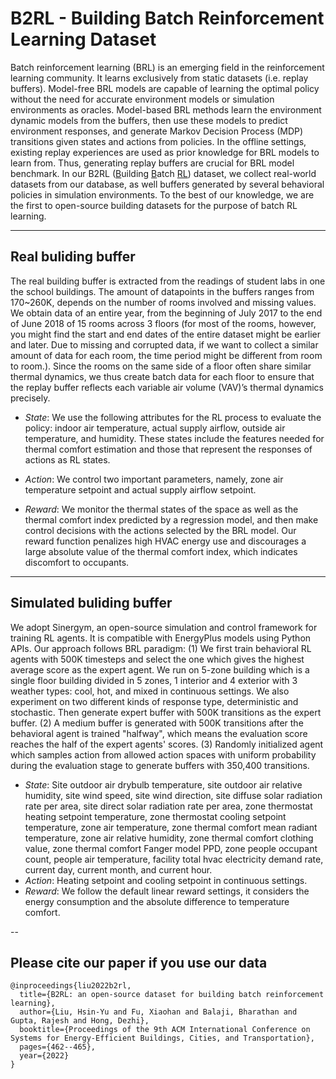 # B2RL - Building Batch Reinforcement Learning Dataset

Batch reinforcement learning (BRL) is an emerging field in the reinforcement learning community. It learns exclusively from static
datasets (i.e. replay buffers). Model-free BRL models are capable of
learning the optimal policy without the need for accurate environment models or simulation environments as oracles. Model-based
BRL methods learn the environment dynamic models from the
buffers, then use these models to predict environment responses,
and generate Markov Decision Process (MDP) transitions given states and actions
from policies. In the offline settings, existing replay experiences
are used as prior knowledge for BRL models to learn from. Thus,
generating replay buffers are crucial for BRL model benchmark. In
our B2RL (<ins>B</ins>uilding <ins>B</ins>atch <ins>RL</ins>) dataset, we collect real-world datasets
from our database, as well buffers generated by several behavioral
policies in simulation environments. To the best of our knowledge,
we are the first to open-source building datasets for the purpose of
batch RL learning.

---
## Real buliding buffer

The real building buffer is extracted from the readings of student labs in one the school 
buildings. The amount of datapoints in the buffers ranges from  170~260K, depends on the
number of rooms involved and missing values. We obtain data of an entire year, from the
beginning of July 2017 to the end of June 2018 of 15 rooms across 3 floors (for most of 
the rooms, however, you might find the start and end dates of the entire dataset might be 
earlier and later. Due to missing and corrupted data, if we want to collect a similar amount 
of data for each room, the time period might be different from room to room.). Since the
rooms on the same side of a floor often share similar thermal dynamics, we thus create
batch data for each floor to ensure that the replay buffer reflects each variable air
volume (VAV)’s thermal dynamics precisely.

- *State*: We use the following attributes for the RL process to evaluate 
the policy: indoor air temperature, actual supply airflow, outside air 
temperature, and humidity. These states include the features needed for 
thermal comfort estimation and those that represent the 
responses of actions as RL states.

- *Action*: We control two important parameters, namely, zone air temperature 
setpoint and actual supply airflow setpoint. 

- *Reward*: We monitor the thermal states of the space as well as the thermal comfort 
index predicted by a regression model, and then make control decisions with the actions 
selected by the BRL model. Our reward function penalizes high HVAC energy use and 
discourages a large absolute value of the thermal comfort index, which indicates 
discomfort to occupants.

---
## Simulated buliding buffer

We adopt Sinergym, an open-source simulation and control framework for training RL 
agents. It is compatible with EnergyPlus models using Python APIs.
    Our approach follows BRL paradigm: (1) We first train behavioral RL agents with
500K timesteps and select the one which gives the highest average score as the expert
agent. 
    We run on 5-zone building which is a single floor building divided in 5 zones, 1
interior and 4 exterior with 3 weather types: cool, hot, and mixed in continuous
settings. We also experiment on two different kinds of response type, deterministic and
stochastic.
Then generate expert buffer with 500K transitions as the expert buffer. (2) A medium 
buffer is generated with 500K transitions after the behavioral agent is trained "halfway", which means the 
evaluation score reaches the half of the expert agents' scores. (3) Randomly 
initialized agent which samples action from allowed action spaces with uniform 
probability during the evaluation stage to generate buffers with 350,400 transitions. 

- *State*: Site outdoor air drybulb temperature, site outdoor air relative humidity,
                    site wind speed, site wind direction, site diffuse solar radiation rate per area,
                    site direct solar radiation rate per area, zone thermostat heating setpoint
                    temperature, zone thermostat cooling setpoint temperature, zone air temperature,
                    zone thermal comfort mean radiant temperature, zone air relative humidity,
                    zone thermal comfort clothing value, zone thermal comfort Fanger model PPD,
                    zone people occupant count, people air temperature, facility total hvac electricity
                    demand rate, current day, current month, and current hour.
- *Action*: Heating setpoint and cooling setpoint in continuous settings.
- *Reward*: We follow the default linear reward settings, it considers the energy consumption and the absolute difference to temperature comfort. 

--
## Please cite our paper if you use our data
```
@inproceedings{liu2022b2rl,
  title={B2RL: an open-source dataset for building batch reinforcement learning},
  author={Liu, Hsin-Yu and Fu, Xiaohan and Balaji, Bharathan and Gupta, Rajesh and Hong, Dezhi},
  booktitle={Proceedings of the 9th ACM International Conference on Systems for Energy-Efficient Buildings, Cities, and Transportation},
  pages={462--465},
  year={2022}
}
```
